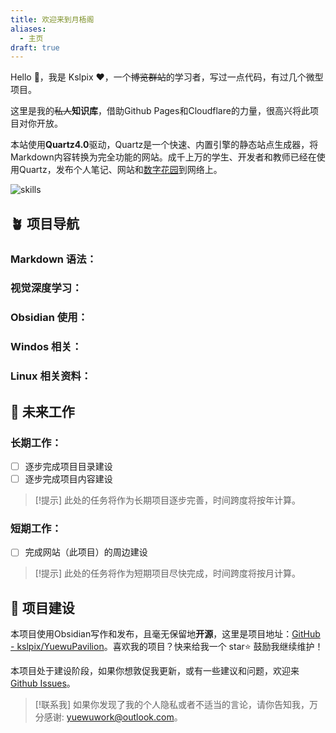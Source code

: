 ```yaml
---
title: 欢迎来到月梧阁
aliases:
  - 主页
draft: true
---
```

Hello 👋，我是 Kslpix ❤️，一个~~博览群站~~的学习者，写过一点代码，有过几个微型项目。

这里是我的~~私人~~**知识库**，借助Github Pages和Cloudflare的力量，很高兴将此项目对你开放。

本站使用**Quartz4.0**驱动，Quartz是一个快速、内置引擎的静态站点生成器，将Markdown内容转换为完全功能的网站。成千上万的学生、开发者和教师已经在使用Quartz，发布个人笔记、网站和[数字花园](https://jzhao.xyz/posts/networked-thought)到网络上。

![skills](https://skillicons.dev/icons?i=bash,cloudflare,docker,git,github,linux,md,ps,py,raspberrypi,vscode,fastapi,pytorch,vim)

## 🪴 项目导航

### Markdown 语法：

### 视觉深度学习：

### Obsidian 使用：

### Windos 相关：

### Linux 相关资料：


## 🔧 未来工作

### 长期工作：

- [ ] 逐步完成项目目录建设
- [ ] 逐步完成项目内容建设

>[!提示]
>此处的任务将作为长期项目逐步完善，时间跨度将按年计算。
### 短期工作：

- [ ] 完成网站（此项目）的周边建设

>[!提示]
>此处的任务将作为短期项目尽快完成，时间跨度将按月计算。

## 🚧 项目建设

本项目使用Obsidian写作和发布，且毫无保留地**开源**，这里是项目地址：[GitHub - kslpix/YuewuPavilion](https://github.com/kslpix/YuewuPavilion)。喜欢我的项目？快来给我一个 star⭐ 鼓励我继续维护！

本项目处于建设阶段，如果你想敦促我更新，或有一些建议和问题，欢迎来 [Github Issues](https://github.com/kslpix/QiyuePavilion/issues)。

>[!联系我]
>如果你发现了我的个人隐私或者不适当的言论，请你告知我，万分感谢: yuewuwork@outlook.com。
